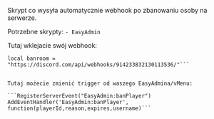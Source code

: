 Skrypt co wysyła automatycznie webhook po zbanowaniu osoby na serwerze.

Potrzebne skrypty:
```- EasyAdmin```


Tutaj wklejacie swój webhook:

```linijka: 10
local banroom = "https://discord.com/api/webhooks/914233832130113536/"```


Tutaj możecie zmienić trigger od waszego EasyAdmina/vMenu:

```RegisterServerEvent("EasyAdmin:banPlayer")
AddEventHandler('EasyAdmin:banPlayer', function(playerId,reason,expires,username)```
